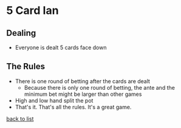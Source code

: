 # 5 Card Ian

## Dealing
- Everyone is dealt 5 cards face down

## The Rules
- There is one round of betting after the cards are dealt
    - Because there is only one round of betting, the ante and the minimum bet might be larger than other games
- High and low hand split the pot
- That's it. That's all the rules. It's a great game.

[back to list](README.md)
